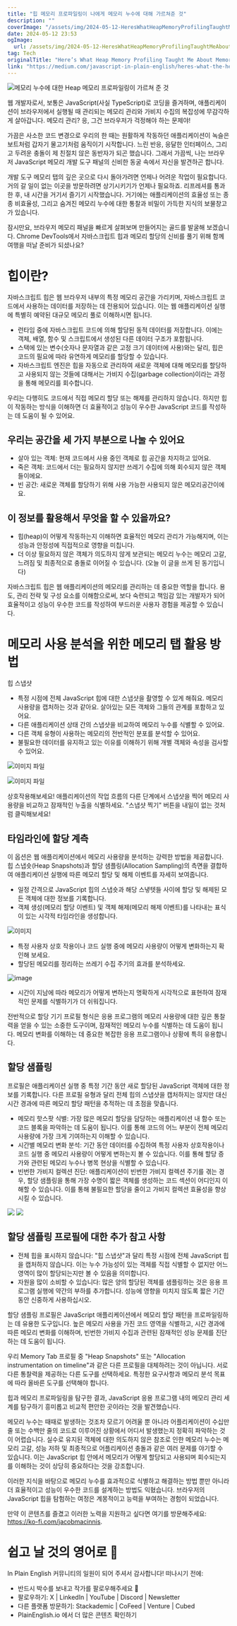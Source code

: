 ```yaml
---
title: "힙 메모리 프로파일링이 나에게 메모리 누수에 대해 가르쳐준 것"
description: ""
coverImage: "/assets/img/2024-05-12-HeresWhatHeapMemoryProfilingTaughtMeAboutMemoryLeaks_0.png"
date: 2024-05-12 23:53
ogImage: 
  url: /assets/img/2024-05-12-HeresWhatHeapMemoryProfilingTaughtMeAboutMemoryLeaks_0.png
tag: Tech
originalTitle: "Here’s What Heap Memory Profiling Taught Me About Memory Leaks"
link: "https://medium.com/javascript-in-plain-english/heres-what-the-heap-memory-profiling-taught-me-about-memory-leaks-1c7c53388aa1"
---
```



![메모리 누수에 대한 Heap 메모리 프로파일링이 가르쳐 준 것](/assets/img/2024-05-12-HeresWhatHeapMemoryProfilingTaughtMeAboutMemoryLeaks_0.png)

웹 개발자로서, 보통은 JavaScript(사실 TypeScript)로 코딩을 즐겨하며, 애플리케이션이 브라우저에서 실행될 때 관리되는 메모리 관리와 가비지 수집의 복잡성에 무감각하게 살아갑니다. 메모리 관리? 응, 그건 브라우저가 걱정해야 하는 문제야!

가끔은 사소한 코드 변경으로 우리의 한 때는 원활하게 작동하던 애플리케이션이 녹슬은 보트처럼 갑자기 물고기처럼 움직이기 시작합니다. 느린 반응, 응달한 인터페이스, 그리고 두려운 충돌이 제 친절치 않은 동반자가 되곤 했습니다. 그래서 가끔씩, 나는 브라우저 JavaScript 메모리 개발 도구 패널의 신비한 동굴 속에서 자신을 발견하곤 합니다.

개발 도구 메모리 탭의 깊은 곳으로 다시 돌아가려면 언제나 어려운 작업이 필요합니다. 거의 갈 일이 없는 이곳을 방문하려면 상기시키기가 언제나 필요하죠. 리프레셔를 통과한 후, 내 시간을 거기서 즐기기 시작했습니다. 거기에는 애플리케이션의 효율성 또는 종종 비효율성, 그리고 숨겨진 메모리 누수에 대한 통찰과 비밀이 가득한 지식의 보물창고가 있습니다.



잠시만요, 브라우저 메모리 패널을 빠르게 살펴보며 만들어지는 골드를 발굴해 보겠습니다. Chrome DevTools에서 자바스크립트 힙과 메모리 할당의 신비를 풀기 위해 함께 여행을 떠날 준비가 되셨나요?

# 힙이란?

자바스크립트 힙은 웹 브라우저 내부의 특정 메모리 공간을 가리키며, 자바스크립트 코드에서 사용하는 데이터를 저장하는 데 전용되어 있습니다. 이는 웹 애플리케이션 실행에 특별히 예약된 대규모 메모리 풀로 이해하시면 됩니다.

- 런타임 중에 자바스크립트 코드에 의해 할당된 동적 데이터를 저장합니다. 이에는 객체, 배열, 함수 및 스크립트에서 생성된 다른 데이터 구조가 포함됩니다.
- 스택에 있는 변수(숫자나 문자열과 같은 고정 크기 데이터에 사용)와는 달리, 힙은 코드의 필요에 따라 유연하게 메모리를 할당할 수 있습니다.
- 자바스크립트 엔진은 힙을 자동으로 관리하여 새로운 객체에 대해 메모리를 할당하고 사용되지 않는 것들에 대해서는 가비지 수집(garbage collection)이라는 과정을 통해 메모리를 회수합니다.



우리는 다행히도 코드에서 직접 메모리 할당 또는 해제를 관리하지 않습니다. 하지만 힙이 작동하는 방식을 이해하면 더 효율적이고 성능이 우수한 JavaScript 코드를 작성하는 데 도움이 될 수 있어요.

## 우리는 공간을 세 가지 부분으로 나눌 수 있어요

- 살아 있는 객체: 현재 코드에서 사용 중인 객체로 힙 공간을 차지하고 있어요.
- 죽은 객체: 코드에서 더는 필요하지 않지만 쓰레기 수집에 의해 회수되지 않은 객체들이에요.
- 빈 공간: 새로운 객체를 할당하기 위해 사용 가능한 사용되지 않은 메모리공간이에요.

## 이 정보를 활용해서 무엇을 할 수 있을까요?



- 힙(heap)이 어떻게 작동하는지 이해하면 효율적인 메모리 관리가 가능해지며, 이는 성능과 안정성에 직접적으로 영향을 미칩니다.
- 더 이상 필요하지 않은 객체가 의도하지 않게 보관되는 메모리 누수는 메모리 고갈, 느려짐 및 최종적으로 충돌로 이어질 수 있습니다. (오늘 이 글을 쓰게 된 동기입니다)

자바스크립트 힙은 웹 애플리케이션의 메모리를 관리하는 데 중요한 역할을 합니다. 용도, 관리 전략 및 구성 요소를 이해함으로써, 보다 숙련되고 책임감 있는 개발자가 되어 효율적이고 성능이 우수한 코드를 작성하여 부드러운 사용자 경험을 제공할 수 있습니다.

# 메모리 사용 분석을 위한 메모리 탭 활용 방법

힙 스냅샷



- 특정 시점에 전체 JavaScript 힙에 대한 스냅샷을 촬영할 수 있게 해줘요. 메모리 사용량을 캡처하는 것과 같아요. 살아있는 모든 객체와 그들의 관계를 포함하고 있어요.
- 다른 애플리케이션 상태 간의 스냅샷을 비교하여 메모리 누수를 식별할 수 있어요.
- 다른 객체 유형이 사용하는 메모리의 전반적인 분포를 분석할 수 있어요.
- 불필요한 데이터를 유지하고 있는 이유를 이해하기 위해 개별 객체와 속성을 검사할 수 있어요.

![이미지 파일](/assets/img/2024-05-12-HeresWhatHeapMemoryProfilingTaughtMeAboutMemoryLeaks_1.png )

![이미지 파일](/assets/img/2024-05-12-HeresWhatHeapMemoryProfilingTaughtMeAboutMemoryLeaks_2.png)

상호작용해보세요! 애플리케이션의 작업 흐름의 다른 단계에서 스냅샷을 찍어 메모리 사용량을 비교하고 잠재적인 누출을 식별하세요. "스냅샷 찍기" 버튼을 내일이 없는 것처럼 클릭해보세요!



## 타임라인에 할당 계측

이 옵션은 웹 애플리케이션에서 메모리 사용량을 분석하는 강력한 방법을 제공합니다. 힙 스냅숏(Heap Snapshots)과 할당 샘플링(Allocation Sampling)의 측면을 결합하여 애플리케이션 실행에 따른 메모리 할당 및 해제 이벤트를 자세히 보여줍니다.

- 일정 간격으로 JavaScript 힙의 스냅숏과 해당 스냏텟들 사이에 할당 및 해제된 모든 객체에 대한 정보를 기록합니다.
- 객체 생성(메모리 할당 이벤트) 및 객체 해제(메모리 해제 이벤트)를 나타내는 표식이 있는 시각적 타임라인을 생성합니다.

![이미지](/assets/img/2024-05-12-HeresWhatHeapMemoryProfilingTaughtMeAboutMemoryLeaks_3.png)



- 특정 사용자 상호 작용이나 코드 실행 중에 메모리 사용량이 어떻게 변화하는지 확인해 보세요.
- 할당된 메모리를 정리하는 쓰레기 수집 주기의 효과를 분석하세요.

![image](/assets/img/2024-05-12-HeresWhatHeapMemoryProfilingTaughtMeAboutMemoryLeaks_4.png)

- 시간이 지남에 따라 메모리가 어떻게 변하는지 명확하게 시각적으로 표현하여 잠재적인 문제를 식별하기가 더 쉬워집니다.

전반적으로 할당 기기 프로필 형식은 응용 프로그램의 메모리 사용량에 대한 깊은 통찰력을 얻을 수 있는 소중한 도구이며, 잠재적인 메모리 누수를 식별하는 데 도움이 됩니다. 메모리 변화를 이해하는 데 중요한 복잡한 응용 프로그램이나 상황에 특히 유용합니다.



## 할당 샘플링

프로필은 애플리케이션 실행 중 특정 기간 동안 새로 할당된 JavaScript 객체에 대한 정보를 기록합니다. 다른 프로필 유형과 달리 전체 힙의 스냅샷을 캡처하지는 않지만 대신 시간 경과에 따른 메모리 할당 패턴을 추적하는 데 초점을 맞춥니다.

- 메모리 핫스팟 식별: 가장 많은 메모리 할당을 담당하는 애플리케이션 내 함수 또는 코드 블록을 파악하는 데 도움이 됩니다. 이를 통해 코드의 어느 부분이 전체 메모리 사용량에 가장 크게 기여하는지 이해할 수 있습니다.
- 시간별 메모리 변화 분석: 기간 동안 데이터를 수집하여 특정 사용자 상호작용이나 코드 실행 중 메모리 사용량이 어떻게 변하는지 볼 수 있습니다. 이를 통해 할당 증가와 관련된 메모리 누수나 병목 현상을 식별할 수 있습니다.
- 빈번한 가비지 컬렉션 진단: 애플리케이션이 빈번한 가비지 컬렉션 주기를 겪는 경우, 할당 샘플링을 통해 가장 수명이 짧은 객체를 생성하는 코드 섹션이 어디인지 이해할 수 있습니다. 이를 통해 불필요한 할당을 줄이고 가비지 컬렉션 효율성을 향상시킬 수 있습니다.

<img src="/assets/img/2024-05-12-HeresWhatHeapMemoryProfilingTaughtMeAboutMemoryLeaks_5.png" />



<img src="/assets/img/2024-05-12-HeresWhatHeapMemoryProfilingTaughtMeAboutMemoryLeaks_6.png" />

## 할당 샘플링 프로필에 대한 추가 참고 사항

- 전체 힙을 표시하지 않습니다: "힙 스냅샷"과 달리 특정 시점에 전체 JavaScript 힙을 캡처하지 않습니다. 이는 누수 가능성이 있는 객체를 직접 식별할 수 없지만 어느 영역이 많이 할당되는지만 볼 수 있음을 의미합니다.
- 자원을 많이 소비할 수 있습니다: 많은 양의 할당된 객체를 샘플링하는 것은 응용 프로그램 실행에 약간의 부하를 추가합니다. 성능에 영향을 미치지 않도록 짧은 기간 동안 신중하게 사용하십시오.

할당 샘플링 프로필은 JavaScript 애플리케이션에서 메모리 할당 패턴을 프로파일링하는 데 유용한 도구입니다. 높은 메모리 사용을 가진 코드 영역을 식별하고, 시간 경과에 따른 메모리 변화를 이해하며, 빈번한 가비지 수집과 관련된 잠재적인 성능 문제를 진단하는 데 도움이 됩니다.



우리 Memory Tab 프로필 중 "Heap Snapshots" 또는 "Allocation instrumentation on timeline"과 같은 다른 프로필을 대체하려는 것이 아닙니다. 서로 다른 통찰력을 제공하는 다른 도구를 선택하세요. 특정한 요구사항과 메모리 분석 목표에 따라 올바른 도구를 선택해야 합니다.

힙과 메모리 프로파일링을 탐구한 결과, JavaScript 응용 프로그램 내의 메모리 관리 세계를 탐구하기 흥미롭고 비교적 편안한 곳이라는 것을 발견했습니다.

메모리 누수는 때때로 발생하는 것조차 모르기 어려울 뿐 아니라 어플리케이션이 수십만 줄 또는 수백만 줄의 코드로 이루어진 상황에서 어디서 발생했는지 정확히 파악하는 것이 어렵습니다. 실수로 유지된 객체에 대한 의도하지 않은 참조로 인한 메모리 누수는 메모리 고갈, 성능 저하 및 최종적으로 어플리케이션 충돌과 같은 여러 문제를 야기할 수 있습니다. 이는 JavaScript 힙 안에서 메모리가 어떻게 할당되고 사용되며 회수되는지를 이해하는 것이 상당히 중요하다는 것을 강조합니다.

이러한 지식을 바탕으로 메모리 누수를 효과적으로 식별하고 해결하는 방법 뿐만 아니라 더 효율적이고 성능이 우수한 코드를 설계하는 방법도 익혔습니다. 브라우저의 JavaScript 힙을 탐험하는 여정은 계몽적이고 능력을 부여하는 경험이 되었습니다.




만약 이 콘텐츠를 즐겼고 이러한 노력을 지원하고 싶다면 여기를 방문해주세요: https://ko-fi.com/jacobmacinnis.

# 쉽고 날 것의 영어로 🚀

In Plain English 커뮤니티의 일원이 되어 주셔서 감사합니다! 떠나시기 전에:

- 반드시 박수를 보내고 작가를 팔로우해주세요 👏️️
- 팔로우하기: X | LinkedIn | YouTube | Discord | Newsletter
- 다른 플랫폼 방문하기: Stackademic | CoFeed | Venture | Cubed
- PlainEnglish.io 에서 더 많은 콘텐츠 확인하기
